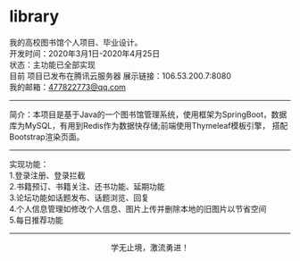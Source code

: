 # library
我的高校图书馆个人项目、毕业设计。
<br>
开发时间：2020年3月1日-2020年4月25日
<br>
状态：主功能已全部实现
<br>
目前 项目已发布在腾讯云服务器 展示链接：106.53.200.7:8080
<br>
我的邮箱：477822773@qq.com
<hr>
简介：本项目是基于Java的一个图书馆管理系统，使用框架为SpringBoot，数据库为MySQL，有用到Redis作为数据快存储;前端使用Thymeleaf模板引擎，
搭配Bootstrap渲染页面。
<hr>
实现功能：
<br>
1.登录注册、登录拦截
<br>
2.书籍预订、书籍关注、还书功能、延期功能
<br>
3.论坛功能如话题发布、话题浏览、回复
<br>
4.个人信息管理如修改个人信息、图片上传并删除本地的旧图片以节省空间
<br>
5.每日推荐功能
<hr>
<p align="center">学无止境，激流勇进！</p>
